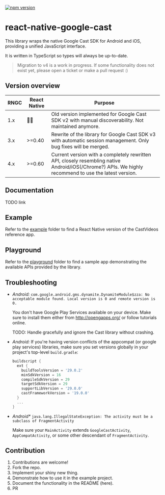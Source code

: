 [![npm version](https://badge.fury.io/js/react-native-google-cast.svg)](https://badge.fury.io/js/react-native-google-cast)

# react-native-google-cast

This library wraps the native Google Cast SDK for Android and iOS, providing a unified JavaScript interface.

It is written in TypeScript so types will always be up-to-date.

> Migration to v4 is a work in progress. If some functionality does not exist yet, please open a ticket or make a pull request :)

## Version overview

| RNGC | React Native | Purpose                                                                                                                                               |
| ---- | ------------ | ----------------------------------------------------------------------------------------------------------------------------------------------------- |
| 1.x  | 🤷‍♂️           | Old version implemented for Google Cast SDK v2 with manual discoverability. Not maintained anymore.                                                   |
| 3.x  | >=0.40       | Rewrite of the library for Google Cast SDK v3 with automatic session management. Only bug fixes will be merged.                                       |
| 4.x  | >=0.60       | Current version with a completely rewritten API, closely resembling native Android/iOS(/Chrome?) APIs. We highly recommend to use the latest version. |

## Documentation

TODO link

## Example

Refer to the [example](example/) folder to find a React Native version of the CastVideos reference app.

## Playground

Refer to the [playground](playground/) folder to find a sample app demonstrating the available APIs provided by the library.

## Troubleshooting

- _Android:_ `com.google.android.gms.dynamite.DynamiteModule$zza: No acceptable module found. Local version is 0 and remote version is 0.`

  You don't have Google Play Services available on your device. Make sure to install them either from http://opengapps.org/ or follow tutorials online.

  TODO: Handle gracefully and ignore the Cast library without crashing.

- _Android:_ If you're having version conflicts of the appcompat (or google play services) libraries, make sure you set versions globally in your project's top-level `build.gradle`:

  ```gradle
  buildscript {
    ext {
      buildToolsVersion = '29.0.2'
      minSdkVersion = 16
      compileSdkVersion = 29
      targetSdkVersion = 29
      supportLibVersion = '29.0.0'
      castFrameworkVersion = '19.0.0'
    }
    ...
  }
  ```

- _Android\*_ `java.lang.IllegalStateException: The activity must be a subclass of FragmentActivity`

  Make sure your `MainActivity` extends `GoogleCastActivity`, `AppCompatActivity`, or some other descendant of `FragmentActivity`.

## Contribution

1. Contributions are welcome!
2. Fork the repo.
3. Implement your shiny new thing.
4. Demonstrate how to use it in the example project.
5. Document the functionality in the README (here).
6. PR
